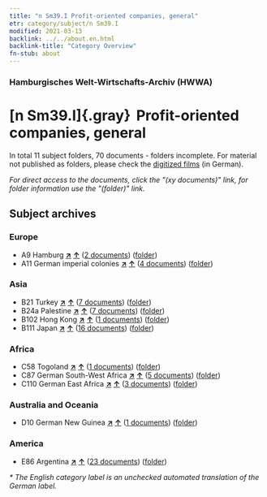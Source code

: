 ```yaml
---
title: "n Sm39.I Profit-oriented companies, general"
etr: category/subject/n Sm39.I
modified: 2021-03-13
backlink: ../../about.en.html
backlink-title: "Category Overview"
fn-stub: about
---
```


### Hamburgisches Welt-Wirtschafts-Archiv (HWWA)
# [n Sm39.I]{.gray}&#8201; Profit-oriented companies, general&#160; 





In total 11 subject folders, 70 documents - folders incomplete.
For material not published as folders, please check the [digitized films](/film/h1_sh) (in German).

_For direct access to the documents, click the "(xy documents)" link, for folder information use the "(folder)" link._

## Subject archives



### Europe

- A9 Hamburg [**&nearr;**](../../../geo/i/140905/about.en.html "Hamburg (all folders)") [**&uarr;**](../../../geo/about.en.html#A9 "Country category system") (<a href="https://pm20.zbw.eu/dfgview/sh/140905,145840" title="about: Hamburg : Profit-oriented companies, general" target="_blank">2 documents</a>) ([folder](http://purl.org/pressemappe20/folder/sh/140905,145840))
- A11 German imperial colonies [**&nearr;**](../../../geo/i/140960/about.en.html "German imperial colonies (all folders)") [**&uarr;**](../../../geo/about.en.html#A11 "Country category system") (<a href="https://pm20.zbw.eu/dfgview/sh/140960,145840" title="about: German imperial colonies : Profit-oriented companies, general" target="_blank">4 documents</a>) ([folder](http://purl.org/pressemappe20/folder/sh/140960,145840))

### Asia

- B21 Turkey [**&nearr;**](../../../geo/i/141111/about.en.html "Turkey (all folders)") [**&uarr;**](../../../geo/about.en.html#B21 "Country category system") (<a href="https://pm20.zbw.eu/dfgview/sh/141111,145840" title="about: Turkey : Profit-oriented companies, general" target="_blank">7 documents</a>) ([folder](http://purl.org/pressemappe20/folder/sh/141111,145840))
- B24a Palestine [**&nearr;**](../../../geo/i/141115/about.en.html "Palestine (all folders)") [**&uarr;**](../../../geo/about.en.html#B24a "Country category system") (<a href="https://pm20.zbw.eu/dfgview/sh/141115,145840" title="about: Palestine : Profit-oriented companies, general" target="_blank">7 documents</a>) ([folder](http://purl.org/pressemappe20/folder/sh/141115,145840))
- B102 Hong Kong [**&nearr;**](../../../geo/i/141268/about.en.html "Hong Kong (all folders)") [**&uarr;**](../../../geo/about.en.html#B102 "Country category system") (<a href="https://pm20.zbw.eu/dfgview/sh/141268,145840" title="about: Hong Kong : Profit-oriented companies, general" target="_blank">1 documents</a>) ([folder](http://purl.org/pressemappe20/folder/sh/141268,145840))
- B111 Japan [**&nearr;**](../../../geo/i/141272/about.en.html "Japan (all folders)") [**&uarr;**](../../../geo/about.en.html#B111 "Country category system") (<a href="https://pm20.zbw.eu/dfgview/sh/141272,145840" title="about: Japan : Profit-oriented companies, general" target="_blank">16 documents</a>) ([folder](http://purl.org/pressemappe20/folder/sh/141272,145840))

### Africa

- C58 Togoland [**&nearr;**](../../../geo/i/141408/about.en.html "Togoland (all folders)") [**&uarr;**](../../../geo/about.en.html#C58 "Country category system") (<a href="https://pm20.zbw.eu/dfgview/sh/141408,145840" title="about: Togoland : Profit-oriented companies, general" target="_blank">1 documents</a>) ([folder](http://purl.org/pressemappe20/folder/sh/141408,145840))
- C87 German South-West Africa [**&nearr;**](../../../geo/i/141450/about.en.html "German South-West Africa (all folders)") [**&uarr;**](../../../geo/about.en.html#C87 "Country category system") (<a href="https://pm20.zbw.eu/dfgview/sh/141450,145840" title="about: German South-West Africa : Profit-oriented companies, general" target="_blank">5 documents</a>) ([folder](http://purl.org/pressemappe20/folder/sh/141450,145840))
- C110 German East Africa [**&nearr;**](../../../geo/i/141471/about.en.html "German East Africa (all folders)") [**&uarr;**](../../../geo/about.en.html#C110 "Country category system") (<a href="https://pm20.zbw.eu/dfgview/sh/141471,145840" title="about: German East Africa : Profit-oriented companies, general" target="_blank">3 documents</a>) ([folder](http://purl.org/pressemappe20/folder/sh/141471,145840))

### Australia and Oceania

- D10 German New Guinea [**&nearr;**](../../../geo/i/141601/about.en.html "German New Guinea (all folders)") [**&uarr;**](../../../geo/about.en.html#D10 "Country category system") (<a href="https://pm20.zbw.eu/dfgview/sh/141601,145840" title="about: German New Guinea : Profit-oriented companies, general" target="_blank">1 documents</a>) ([folder](http://purl.org/pressemappe20/folder/sh/141601,145840))

### America

- E86 Argentina [**&nearr;**](../../../geo/i/141692/about.en.html "Argentina (all folders)") [**&uarr;**](../../../geo/about.en.html#E86 "Country category system") (<a href="https://pm20.zbw.eu/dfgview/sh/141692,145840" title="about: Argentina : Profit-oriented companies, general" target="_blank">23 documents</a>) ([folder](http://purl.org/pressemappe20/folder/sh/141692,145840))


_* The English category label is an unchecked automated translation of the German label._

